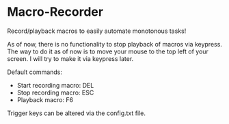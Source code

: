 # Macro-Recorder
Record/playback macros to easily automate monotonous tasks!

As of now, there is no functionality to stop playback of macros via keypress. The way to do it as of now is to move your mouse to the top left of your screen. I will try to make it via keypress later.

Default commands:
- Start recording macro: DEL
- Stop recording macro: ESC
- Playback macro: F6

Trigger keys can be altered via the config.txt file.
